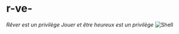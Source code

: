 # r-ve-
*Rêver est un privilège* 
_*Jouer et être heureux est un privilège*_
![Shell](https:/www.imagecv.fr)
